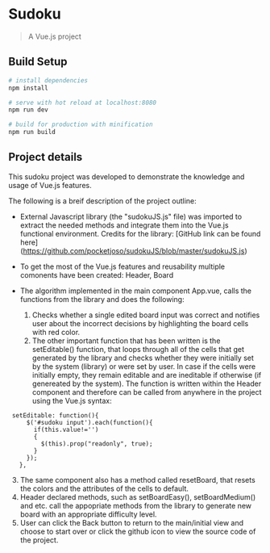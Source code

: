 # Sudoku

> A Vue.js project

## Build Setup

``` bash
# install dependencies
npm install

# serve with hot reload at localhost:8080
npm run dev

# build for production with minification
npm run build
```
## Project details

This sudoku project was developed to demonstrate the knowledge and usage of Vue.js features. 

The following is a breif description of the project outline: 
- External Javascript library (the "sudokuJS.js" file) was imported to extract the needed methods and integrate them into the Vue.js functional environment. Credits for the library: [GitHub link can be found here] (https://github.com/pocketjoso/sudokuJS/blob/master/sudokuJS.js)
- To get the most of the Vue.js features and reusability multiple comonents have been created: Header, Board
- The algorithm implemented in the main component App.vue, calls the functions from the library and does the following: 

  1. Checks whether a single edited board input was correct and notifies user about the incorrect decisions by highlighting the board cells with red color. 
  2. The other important function that has been written is the setEditable() function, that loops through all of the cells that get generated by the library and checks whether they were initially set by the system (library) or were set by user. In case if the cells were initially empty, they remain editable and are ineditable if otherwise (if genereated by the system). The function is written within the Header component and therefore can be called from anywhere in the project using the Vue.js syntax: 
 ```
  setEditable: function(){
      $('#sudoku input').each(function(){
        if(this.value!='')
        {
          $(this).prop("readonly", true);
        }
      });
    },
```
  3. The same component also has a method called resetBoard, that resets the colors and the attributes of the cells to default.
  4. Header declared methods, such as setBoardEasy(), setBoardMedium() and etc. call the appopriate methods from the library to generate new board with an appropriate difficulty level. 
  5. User can click the Back button to return to the main/initial view and choose to start over or click the github icon to view the source code of the project. 

